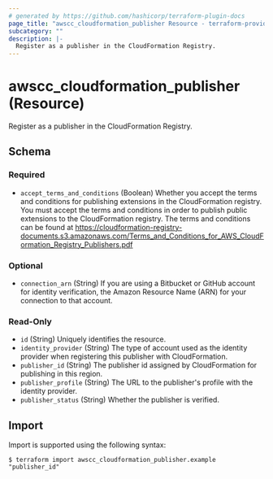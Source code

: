 ```yaml
---
# generated by https://github.com/hashicorp/terraform-plugin-docs
page_title: "awscc_cloudformation_publisher Resource - terraform-provider-awscc"
subcategory: ""
description: |-
  Register as a publisher in the CloudFormation Registry.
---
```


# awscc_cloudformation_publisher (Resource)

Register as a publisher in the CloudFormation Registry.



<!-- schema generated by tfplugindocs -->
## Schema

### Required

- `accept_terms_and_conditions` (Boolean) Whether you accept the terms and conditions for publishing extensions in the CloudFormation registry. You must accept the terms and conditions in order to publish public extensions to the CloudFormation registry. The terms and conditions can be found at https://cloudformation-registry-documents.s3.amazonaws.com/Terms_and_Conditions_for_AWS_CloudFormation_Registry_Publishers.pdf

### Optional

- `connection_arn` (String) If you are using a Bitbucket or GitHub account for identity verification, the Amazon Resource Name (ARN) for your connection to that account.

### Read-Only

- `id` (String) Uniquely identifies the resource.
- `identity_provider` (String) The type of account used as the identity provider when registering this publisher with CloudFormation.
- `publisher_id` (String) The publisher id assigned by CloudFormation for publishing in this region.
- `publisher_profile` (String) The URL to the publisher's profile with the identity provider.
- `publisher_status` (String) Whether the publisher is verified.

## Import

Import is supported using the following syntax:

```shell
$ terraform import awscc_cloudformation_publisher.example "publisher_id"
```
